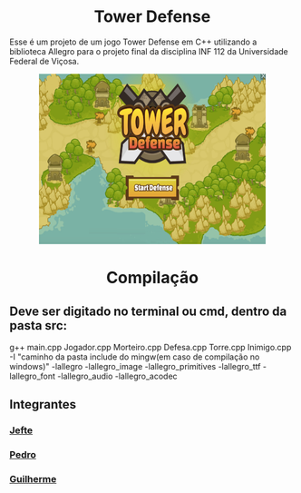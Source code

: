 <h1 align="center">
	Tower Defense
</h1>
<p>
	Esse é um projeto de um jogo Tower Defense em C++ utilizando a biblioteca Allegro para o projeto final da disciplina INF 112 da Universidade Federal de Viçosa.
</p>
<div align="center">
	<img src="./src/assets/Menu_bmp.bmp" width="400px" height="300px"/>
</div>
<div>
<h1 align="center">
	Compilação
</h1>
<h2>Deve ser digitado no terminal ou cmd, dentro da pasta src:</h2>
<p>
g++ main.cpp Jogador.cpp Morteiro.cpp Defesa.cpp Torre.cpp Inimigo.cpp -I "caminho da pasta include do mingw(em caso de compilação no windows)" -lallegro -lallegro_image -lallegro_primitives -lallegro_ttf -lallegro_font -lallegro_audio -lallegro_acodec 
</p>
</div>
<h2>Integrantes</h2>
<h3><a href="https://github.com/kalupx">Jefte</h3>
<h3><a href="https://github.com/PedroFiorio">Pedro</h3>
<h3><a href="https://github.com/GuilhermeUFV">Guilherme</h3>
